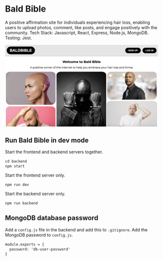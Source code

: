 # Bald Bible

A positive affirmation site for individuals experiencing hair loss, enabling users to upload photos, comment, like posts, and engage positively with the community. Tech Stack: Javascript, React, Express, Node.js, MongoDB. Testing: Jest.

![Image Description](https://github.com/Elyzavetka/Bald-Bible/blob/main/Screenshot%202024-03-02%20at%2013.09.18.png)

## Run Bald Bible in dev mode
Start the frontend and backend servers together.
```
cd backend
npm start
```
Start the frontend server only.
```
npm run dev
```
Start the backend server only.
```
npm run backend
```

## MongoDB database password
Add a `config.js` file in the backend and add this to `.gitignore`.
Add the MongoDB password to `config.js`.
```
module.exports = {
  password: 'db-user-password' 
} 
```
